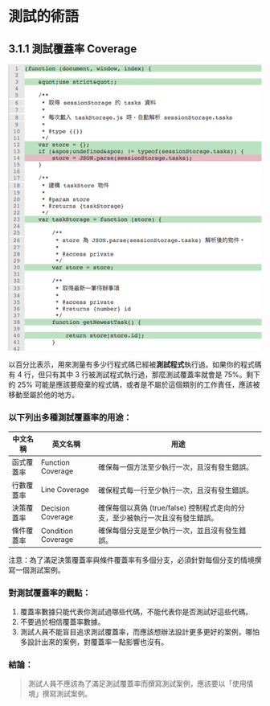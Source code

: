 # 測試的術語
## 3.1.1 測試覆蓋率 Coverage

![front-coverage.png](./images/front-coverage.png)

以百分比表示，用來測量有多少行程式碼已經被**測試程式**執行過。如果你的程式碼有 4 行，但只有其中 3 行被測試程式執行過，那麼測試覆蓋率就會是 75%。剩下的 25% 可能是應該要廢棄的程式碼，或者是不屬於這個類別的工作責任，應該被移動至屬於他的地方。


### 以下列出多種測試覆蓋率的用途：

| 中文名稱   | 英文名稱                | 用途                                              |
|-----------|---------------------|-----------------------------------------------------|
| 函式覆蓋率  | Function Coverage   | 確保每一個方法至少執行一次，且沒有發生錯誤。                          |
| 行數覆蓋率  | Line Coverage       | 確保程式每一行至少執行一次，且沒有發生錯誤。                          |
| 決策覆蓋率  | Decision Coverage   | 確保每個以真偽 (true/false) 控制程式走向的分支，至少被執行一次且沒有發生錯誤。  |
| 條件覆蓋率  | Condition Coverage  | 確保每個分支是至少執行一次，並且沒有發生錯誤。                         |

注意：為了滿足決策覆蓋率與條件覆蓋率有多個分支，必須針對每個分支的情境撰寫一個測試案例。

### 對測試覆蓋率的觀點：

  1. 覆蓋率數據只能代表你測試過哪些代碼，不能代表你是否測試好這些代碼。
  2. 不要過於相信覆蓋率數據。
  3. 測試人員不能盲目追求測試覆蓋率，而應該想辦法設計更多更好的案例，哪怕多設計出來的案例，對覆蓋率一點影響也沒有。

### 結論：
> 測試人員不應該為了滿足測試覆蓋率而撰寫測試案例，應該要以「使用情境」撰寫測試案例。


